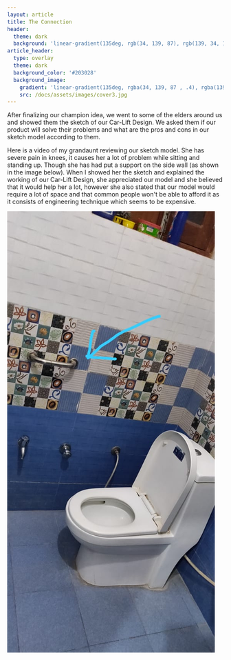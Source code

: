 ```yaml
---
layout: article
title: The Connection
header:
  theme: dark
  background: 'linear-gradient(135deg, rgb(34, 139, 87), rgb(139, 34, 139))'
article_header:
  type: overlay
  theme: dark
  background_color: '#203028'
  background_image:
    gradient: 'linear-gradient(135deg, rgba(34, 139, 87 , .4), rgba(139, 34, 139, .4))'
    src: /docs/assets/images/cover3.jpg
---
```


After finalizing our champion idea, we went to some of the elders around us and showed them the sketch of our Car-Lift Design. We asked them if our product will solve their problems and what are the pros and cons in our sketch model according to them.

Here is a video of my grandaunt reviewing our sketch model. She has severe pain in knees, it causes her a lot of problem while sitting and standing up. Though she has had put a support on the side wall (as shown in the image below). When I showed her the sketch and explained the working of our Car-Lift Design, she appreciated our model and she believed that it would help her a lot, however she also stated that our model would require a lot of space and that common people won't be able to afford it as it consists of engineering technique which seems to be expensive.

<img class="image image--lg" src="https://github.com/AayushKadam/Design-and-Innovation/blob/master/assets/images/sketches/connection.jpeg?raw=1"/>  

